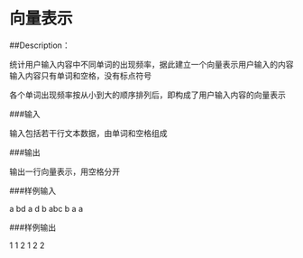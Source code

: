 # 向量表示

##Description：

统计用户输入内容中不同单词的出现频率，据此建立一个向量表示用户输入的内容
输入内容只有单词和空格，没有标点符号

各个单词出现频率按从小到大的顺序排列后，即构成了用户输入内容的向量表示


###输入

输入包括若干行文本数据，由单词和空格组成

###输出

输出一行向量表示，用空格分开


###样例输入

a bd a d 
b abc b a a 

###样例输出

1 1 2
1 2 2